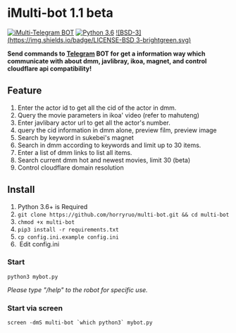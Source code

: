 # iMulti-bot  1.1 beta
[![iMulti-Telegram BOT](https://img.shields.io/badge/iMulti-Telegram%20BOT-red?style=flat-square&logo=appveyor)](https://github.com/horryruo/multi-bot/)
[![Python 3.6](https://img.shields.io/badge/LANGUAGE-Python%203.6%2B-success?style=flat-square&logo=appveyor)](https://www.python.org/downloads/)
[![BSD-3](https://img.shields.io/badge/LICENSE-BSD 3-brightgreen.svg)](https://github.com/horryruo/multi-bot/blob/master/LICENSE)

**Send commands to [Telegram](http://telegram.org) BOT for get a information way which communicate with about dmm, javlibray, ikoa, magnet, and control cloudflare api compatibility!**  

## Feature
1. Enter the actor id to get all the cid of the actor in dmm.
2. Query the movie parameters in ikoa' video  (refer to mahuteng)
3. Enter javlibary actor url to get all the actor's number.
4. query the cid information in dmm alone, preview film, preview image
5. Search by keyword in sukebei's magnet
6. Search in dmm according to keywords and limit up to 30 items.
7. Enter a list of dmm links to list all items.
8. Search current dmm hot and newest movies, limit 30 (beta)
9. Control cloudflare domain resolution


## Install  
1. Python 3.6+ is Required  
2. `git clone https://github.com/horryruo/multi-bot.git && cd multi-bot` 
3. `chmod +x multi-bot`  
4. `pip3 install -r requirements.txt`  
5. `cp config.ini.example config.ini` 
6. &nbsp;Edit config.ini

### Start  
`python3 mybot.py` 

*Please type "/help" to the robot for specific use.*

### Start via screen  

``screen -dmS multi-bot `which python3` mybot.py``  



